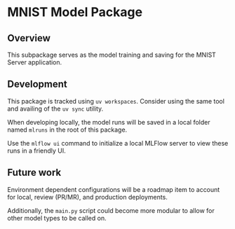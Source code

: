 # MNIST Model Package

## Overview
This subpackage serves as the model training and saving for the MNIST Server application.

## Development
This package is tracked using `uv workspaces`. Consider using the same tool and availing of the `uv sync` utility.

When developing locally, the model runs will be saved in a local folder named `mlruns`
in the root of this package.

Use the `mlflow ui` command to initialize a local MLFlow server to view these runs in a friendly UI.


## Future work

Environment dependent configurations will be a roadmap item to account for local, review (PR/MR),
and production deployments.

Additionally, the `main.py` script could become more modular to allow for other model types to be called on.
